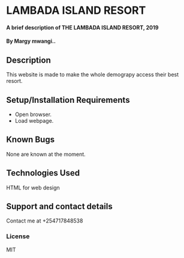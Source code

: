 # LAMBADA ISLAND RESORT
#### A brief description of THE LAMBADA ISLAND RESORT, 2019
#### By Margy mwangi..
## Description
This website is made to make the whole demograpy access their best resort.
## Setup/Installation Requirements
* Open browser.
* Load webpage.
## Known Bugs
None are known at the moment.
## Technologies Used
HTML for web design
## Support and contact details
Contact me at +254717848538
### License
MIT
